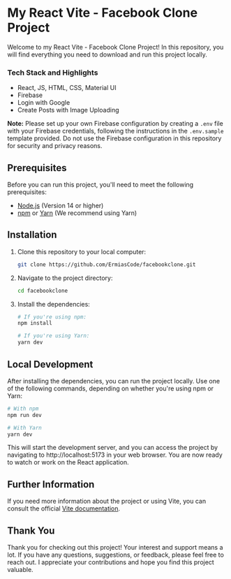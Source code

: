 # My React Vite - Facebook Clone Project

Welcome to my React Vite - Facebook Clone Project!
In this repository, you will find everything you need to download and run this project locally.

### Tech Stack and Highlights

- React, JS, HTML, CSS, Material UI
- Firebase
- Login with Google
- Create Posts with Image Uploading

**Note:** Please set up your own Firebase configuration by creating a `.env` file with your Firebase credentials, following the instructions in the `.env.sample` template provided.
Do not use the Firebase configuration in this repository for security and privacy reasons.

## Prerequisites

Before you can run this project, you'll need to meet the following prerequisites:

- [Node.js](https://nodejs.org/) (Version 14 or higher)
- [npm](https://www.npmjs.com/) or [Yarn](https://yarnpkg.com/) (We recommend using Yarn)

## Installation

1. Clone this repository to your local computer:

   ```bash
   git clone https://github.com/ErmiasCode/facebookclone.git

   ```

2. Navigate to the project directory:

   ```bash
   cd facebookclone

   ```

3. Install the dependencies:

   ```bash
   # If you're using npm:
   npm install

   # If you're using Yarn:
   yarn dev
   ```

## Local Development

After installing the dependencies, you can run the project locally. Use one of the following commands, depending on whether you're using npm or Yarn:

```bash
# With npm
npm run dev

# With Yarn
yarn dev
```

This will start the development server, and you can access the project by navigating to http://localhost:5173 in your web browser. You are now ready to watch or work on the React application.

## Further Information

If you need more information about the project or using Vite, you can consult the official [Vite documentation](https://vitejs.dev/).

## Thank You

Thank you for checking out this project! Your interest and support means a lot. If you have any questions, suggestions, or feedback, please feel free to reach out. I appreciate your contributions and hope you find this project valuable.
